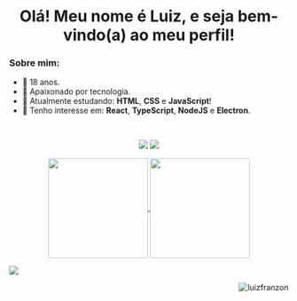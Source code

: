 
<h1 align="center"> Olá! Meu nome é Luiz, e seja bem-vindo(a) ao meu perfil!</h1>

### Sobre mim:
- 🎂 18 anos.
- 💚 Apaixonado por tecnologia.
- 🧠 Atualmente estudando: **HTML**, **CSS** e **JavaScript**!
- 👀 Tenho interesse em: **React**, **TypeScript**, **NodeJS** e **Electron**.

<br>

<!-- Contato -->
<p align="center">
    <a target="_blank" href="mailto:luizfranzon@outlook.com"><img src="https://img.shields.io/badge/Outlook-blue?&logo=microsoft-outlook"></a>
    <a target="_blank" href="https://www.linkedin.com/in/luizffernando/"><img  src="https://img.shields.io/badge/-Linkedin-0a66c2?&logo=linkedin"></a>

    

</p>

<!-- Caixa de status -->
<p align="center">
  <a href="https://github.com/anuraghazra/github-readme-stats">
    <img
      align="center"
      height="180"
      src="https://github-readme-stats.vercel.app/api?username=luizfranzon&count_private=true&show_icons=true&custom_title=Github%20Status"
    />
  </a>
  <a href="https://github.com/anuraghazra/github-readme-stats">
    <img
      align="center"
      height="180"
      src="https://github-readme-stats.vercel.app/api/top-langs/?username=luizfranzon&layout=compact&custom_title=Linguagens%20mais%20usadas"/>
  </a>
</p>

<span align="left"><img src="https://spotify-playing-nubmm3ohd-luizfranzon.vercel.app/api/now-playing"/></span>
<p align="right"><img src="https://komarev.com/ghpvc/?username=luizfranzon&label=Visitas&color=9a07df&style=flat" alt="luizfranzon"/></p>

